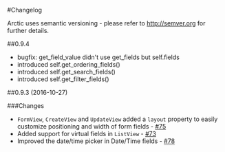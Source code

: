 #Changelog

Arctic uses semantic versioning - please refer to <http://semver.org> for further details.

##0.9.4

- bugfix: get_field_value didn't use get_fields but self.fields
- introduced self.get_ordering_fields()
- introduced self.get_search_fields()
- introduced self.get_filter_fields()

##0.9.3 (2016-10-27)

###Changes

- `FormView`, `CreateView` and `UpdateView` added a `layout` property to 
  easily customize positioning and width of form fields - [#75][75]
- Added support for virtual fields in `ListView` - [#73][73]
- Improved the date/time picker in Date/Time fields - [#78][78]

[73]: //github.com/sanoma/django-arctic/issues/73
[75]: //github.com/sanoma/django-arctic/issues/75
[78]: //github.com/sanoma/django-arctic/issues/78
